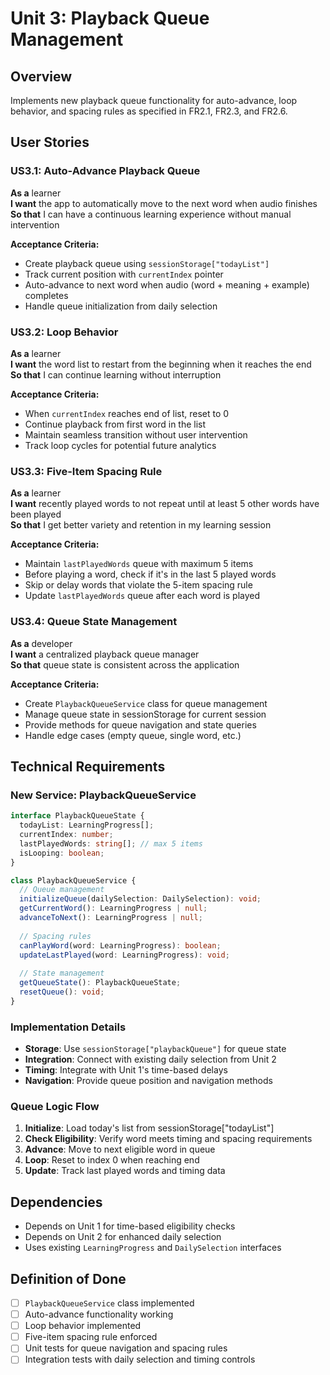 # Unit 3: Playback Queue Management

## Overview
Implements new playback queue functionality for auto-advance, loop behavior, and spacing rules as specified in FR2.1, FR2.3, and FR2.6.

## User Stories

### US3.1: Auto-Advance Playback Queue
**As a** learner  
**I want** the app to automatically move to the next word when audio finishes  
**So that** I can have a continuous learning experience without manual intervention  

**Acceptance Criteria:**
- Create playback queue using `sessionStorage["todayList"]`
- Track current position with `currentIndex` pointer
- Auto-advance to next word when audio (word + meaning + example) completes
- Handle queue initialization from daily selection

### US3.2: Loop Behavior
**As a** learner  
**I want** the word list to restart from the beginning when it reaches the end  
**So that** I can continue learning without interruption  

**Acceptance Criteria:**
- When `currentIndex` reaches end of list, reset to 0
- Continue playback from first word in the list
- Maintain seamless transition without user intervention
- Track loop cycles for potential future analytics

### US3.3: Five-Item Spacing Rule
**As a** learner  
**I want** recently played words to not repeat until at least 5 other words have been played  
**So that** I get better variety and retention in my learning session  

**Acceptance Criteria:**
- Maintain `lastPlayedWords` queue with maximum 5 items
- Before playing a word, check if it's in the last 5 played words
- Skip or delay words that violate the 5-item spacing rule
- Update `lastPlayedWords` queue after each word is played

### US3.4: Queue State Management
**As a** developer  
**I want** a centralized playback queue manager  
**So that** queue state is consistent across the application  

**Acceptance Criteria:**
- Create `PlaybackQueueService` class for queue management
- Manage queue state in sessionStorage for current session
- Provide methods for queue navigation and state queries
- Handle edge cases (empty queue, single word, etc.)

## Technical Requirements

### New Service: PlaybackQueueService
```typescript
interface PlaybackQueueState {
  todayList: LearningProgress[];
  currentIndex: number;
  lastPlayedWords: string[]; // max 5 items
  isLooping: boolean;
}

class PlaybackQueueService {
  // Queue management
  initializeQueue(dailySelection: DailySelection): void;
  getCurrentWord(): LearningProgress | null;
  advanceToNext(): LearningProgress | null;
  
  // Spacing rules
  canPlayWord(word: LearningProgress): boolean;
  updateLastPlayed(word: LearningProgress): void;
  
  // State management
  getQueueState(): PlaybackQueueState;
  resetQueue(): void;
}
```

### Implementation Details
- **Storage**: Use `sessionStorage["playbackQueue"]` for queue state
- **Integration**: Connect with existing daily selection from Unit 2
- **Timing**: Integrate with Unit 1's time-based delays
- **Navigation**: Provide queue position and navigation methods

### Queue Logic Flow
1. **Initialize**: Load today's list from sessionStorage["todayList"]
2. **Check Eligibility**: Verify word meets timing and spacing requirements
3. **Advance**: Move to next eligible word in queue
4. **Loop**: Reset to index 0 when reaching end
5. **Update**: Track last played words and timing data

## Dependencies
- Depends on Unit 1 for time-based eligibility checks
- Depends on Unit 2 for enhanced daily selection
- Uses existing `LearningProgress` and `DailySelection` interfaces

## Definition of Done
- [ ] `PlaybackQueueService` class implemented
- [ ] Auto-advance functionality working
- [ ] Loop behavior implemented
- [ ] Five-item spacing rule enforced
- [ ] Unit tests for queue navigation and spacing rules
- [ ] Integration tests with daily selection and timing controls
